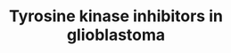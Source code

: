 ---
annotations:
- id: PW:0000754
  parent: drug pathway
  type: Pathway Ontology
  value: drug pathway
- id: DOID:3068
  parent: disease of cellular proliferation
  type: Disease Ontology
  value: glioblastoma
- id: CL:0000125
  parent: animal cell
  type: Cell Type Ontology
  value: glial cell
authors:
- Eweitz
- Egonw
- Sikeda
citedin: ''
communities: []
description: '"Therapeutic tyrosine kinase inhibitors and anti-EGFR monoclonal antibodies
  in glioblastoma anti-EGFR mAbs bind the EGFR extracellular domain, preventing EGFR
  dimerization and subsequent activation. Tyrosine kinase inhibitors (TKIs) target
  the intracellular TK domain, blocking subsequent receptor tyrosine kinase pathways
  (RTKs)" From Figure F3 in https://pmc.ncbi.nlm.nih.gov/articles/PMC10967338.  Derived
  from https://pfocr.wikipathways.org/figures/PMC10967338__antibodies-13-00025-g003.html'
last-edited: 2025-06-04
ndex: null
organisms:
- Homo sapiens
redirect_from:
- /index.php/Pathway:WP5494
- /instance/WP5494
- /instance/WP5494_r139336
revision: r139336
schema-jsonld:
- '@context': https://schema.org/
  '@id': https://wikipathways.github.io/pathways/WP5494.html
  '@type': Dataset
  creator:
    '@type': Organization
    name: WikiPathways
  description: '"Therapeutic tyrosine kinase inhibitors and anti-EGFR monoclonal antibodies
    in glioblastoma anti-EGFR mAbs bind the EGFR extracellular domain, preventing
    EGFR dimerization and subsequent activation. Tyrosine kinase inhibitors (TKIs)
    target the intracellular TK domain, blocking subsequent receptor tyrosine kinase
    pathways (RTKs)" From Figure F3 in https://pmc.ncbi.nlm.nih.gov/articles/PMC10967338.  Derived
    from https://pfocr.wikipathways.org/figures/PMC10967338__antibodies-13-00025-g003.html'
  keywords:
  - AKT1
  - AKT2
  - AKT3
  - Afatinib
  - BTC
  - Cetuximab
  - Dacomitinib
  - EGF
  - EREG
  - Erlotinib
  - GRB2
  - Gefitinib
  - HRAS
  - JAK1
  - JAK2
  - JAK3
  - KRAS
  - Lapatinib
  - MAP2K1
  - MAP2K2
  - MAP2K3
  - MAP2K4
  - MAP2K5
  - MAP2K6
  - MAP2K7
  - MTOR
  - NRAS
  - Neratinib
  - PDK1
  - PIP2
  - PIP3
  - PTEN
  - Panitumumab
  - RAF1
  - RHEB
  - RPTOR
  - SOS1
  - SOS2
  - STAT3
  - TGFA
  - TSC1
  - TSC2
  - TYK2
  license: CC0
  name: Tyrosine kinase inhibitors in glioblastoma
seo: CreativeWork
title: Tyrosine kinase inhibitors in glioblastoma
wpid: WP5494
---